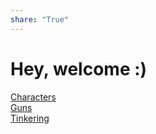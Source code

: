 ```yaml
---
share: "True"
---
```

# Hey, welcome :)  
[Characters](?c=Charecters.md)  
[Guns](?c=Guns.md)  
[Tinkering](?c=Tinkering.md)
